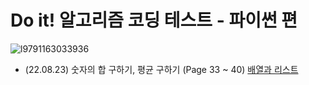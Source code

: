 # Do it! 알고리즘 코딩 테스트 - 파이썬 편
![l9791163033936](https://user-images.githubusercontent.com/110037747/186088031-dd4a3155-330a-47dd-a7fe-fd3986351eec.jpg)

- (22.08.23) 숫자의 합 구하기, 평균 구하기 (Page 33 ~ 40) [배열과 리스트](https://github.com/karlbulee/ML/blob/main/Algorithm/%EB%B0%B0%EC%97%B4%EA%B3%BC%20%EB%A6%AC%EC%8A%A4%ED%8A%B8.ipynb "배열과 리스트")
